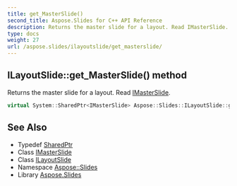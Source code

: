 ```yaml
---
title: get_MasterSlide()
second_title: Aspose.Slides for C++ API Reference
description: Returns the master slide for a layout. Read IMasterSlide.
type: docs
weight: 27
url: /aspose.slides/ilayoutslide/get_masterslide/
---
```

## ILayoutSlide::get_MasterSlide() method


Returns the master slide for a layout. Read [IMasterSlide](../../imasterslide/).

```cpp
virtual System::SharedPtr<IMasterSlide> Aspose::Slides::ILayoutSlide::get_MasterSlide()=0
```

## See Also

* Typedef [SharedPtr](../../../system/sharedptr/)
* Class [IMasterSlide](../../imasterslide/)
* Class [ILayoutSlide](../)
* Namespace [Aspose::Slides](../../)
* Library [Aspose.Slides](../../../)